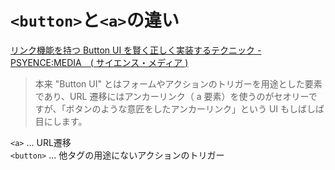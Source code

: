 # `<button>`と`<a>`の違い

[リンク機能を持つ Button UI を賢く正しく実装するテクニック - PSYENCE:MEDIA　( サイエンス・メディア )](https://blog.recruit.co.jp/rmp/front-end/post-21083/)  

> 本来 "Button UI" とはフォームやアクションのトリガーを用途とした要素であり、URL 遷移にはアンカーリンク（ a 要素）を使うのがセオリーですが、「ボタンのような意匠をしたアンカーリンク」という UI もしばしば目にします。

`<a>` ... URL遷移  
`<button>` ... 他タグの用途にないアクションのトリガー  
